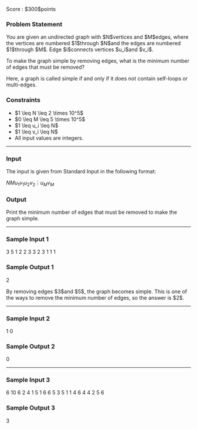 
<div>

<span>

<span>

<p>
Score : $300$points
</p>

<div>

<section>

### **Problem Statement**

<p>
You are given an undirected graph with $N$vertices and $M$edges, where the vertices are numbered $1$through $N$and the edges are numbered $1$through $M$. Edge $i$connects vertices $u_i$and $v_i$.

To make the graph simple by removing edges, what is the minimum number of edges that must be removed?

Here, a graph is called simple if and only if it does not contain self-loops or multi-edges.
</p>

</section>

</div>

<div>

<section>

### **Constraints**

<ul>

<li>
$1 \leq N \leq 2 \times 10^5$
</li>

<li>
$0 \leq M \leq 5 \times 10^5$
</li>

<li>
$1 \leq u_i \leq N$
</li>

<li>
$1 \leq v_i \leq N$
</li>

<li>
All input values are integers.
</li>

</ul>

</section>

</div>

---

<div>

<div>

<section>

### **Input**

<p>
The input is given from Standard Input in the following format:
</p>

<div>

$N$$M$$u_1$$v_1$$u_2$$v_2$$\vdots$$u_M$$v_M$
</div>

</section>

</div>

<div>

<section>

### **Output**

<p>
Print the minimum number of edges that must be removed to make the graph simple.
</p>

</section>

</div>

</div>

---

<div>

<section>

### **Sample Input 1**

<div>

3 5
1 2
2 3
3 2
3 1
1 1

</div>

</section>

</div>

<div>

<section>

### **Sample Output 1**

<div>

2

</div>

<p>
By removing edges $3$and $5$, the graph becomes simple. This is one of the ways to remove the minimum number of edges, so the answer is $2$.
</p>

</section>

</div>

---

<div>

<section>

### **Sample Input 2**

<div>

1 0

</div>

</section>

</div>

<div>

<section>

### **Sample Output 2**

<div>

0

</div>

</section>

</div>

---

<div>

<section>

### **Sample Input 3**

<div>

6 10
6 2
4 1
5 1
6 6
5 3
5 1
1 4
6 4
4 2
5 6

</div>

</section>

</div>

<div>

<section>

### **Sample Output 3**

<div>

3

</div>

</section>

</div>

</span>

</span>

</div>
